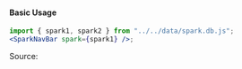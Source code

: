 #### Basic Usage

```jsx
import { spark1, spark2 } from "../../data/spark.db.js";
<SparkNavBar spark={spark1} />;
```

Source:

```js { "file": "./SparkNavBar.js" }
```
